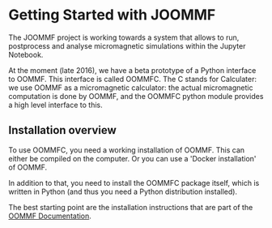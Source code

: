 # Getting Started with JOOMMF

The JOOMMF project is working towards a system that allows to run,
postprocess and analyse micromagnetic simulations within the Jupyter
Notebook.

At the moment (late 2016), we have a beta prototype of a Python
interface to OOMMF. This interface is called OOMMFC. The C stands for
Calculater: we use OOMMF as a micromagnetic calculator: the actual
micromagnetic computation is done by OOMMF, and the OOMMFC python
module provides a high level interface to this.

## Installation overview

To use OOMMFC, you need a working installation of OOMMF. This can
either be compiled on the computer. Or you can use a 'Docker
installation' of OOMMF.

In addition to that, you need to install the OOMMFC package itself,
which is written in Python (and thus you need a Python distribution
installed).

The best starting point are the installation instructions that are
part of the [OOMMF Documentation](http://oommfc.readthedocs.io).




